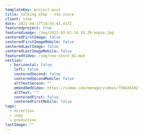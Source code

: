 ```yaml
---
templateKey: project-post
title: talking shop - voo store
client: nike
date: 2021-04-27T14:54:43.417Z
featuredproject: true
featuredimage: /img/2022-03-02-14.14.29-kopie.jpg
centeredFirstImage: false
centeredFirstImageMobile: false
centeredLastImage: false
centeredLastImageMobile: false
featuredVideo: /img/voo-store_02.mp4
section:
  - horizontal: false
    left: false
    centeredSecond: false
    centeredSecondMobile: false
    altTextSecond: ""
    embeddedVideo: https://vimeo.com/manage/videos/759436102
    altText: ""
    centeredFirst: false
    centeredFirstMobile: false
tags:
  - direction
  - copy
  - production
lastImage: ""
---
```

